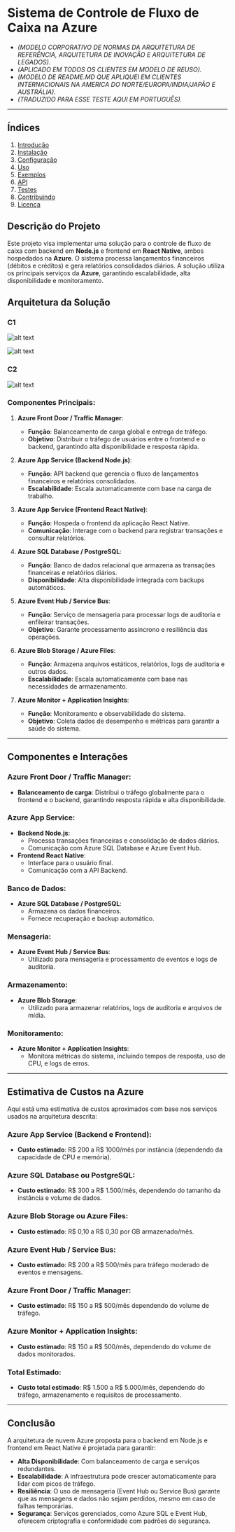 # Sistema de Controle de Fluxo de Caixa na Azure

- *(MODELO CORPORATIVO DE NORMAS DA ARQUITETURA DE REFERÊNCIA, ARQUITETURA DE INOVAÇÃO E ARQUITETURA DE LEGADOS).*
- *(APLICADO EM TODOS OS CLIENTES EM MODELO DE REUSO).* 
- *(MODELO DE README.MD QUE APLIQUEI EM CLIENTES INTERNACIONAIS NA AMERICA DO NORTE/EUROPA/INDIA/JAPÃO E AUSTRÁLIA).* 
- *(TRADUZIDO PARA ESSE TESTE AQUI EM PORTUGUÊS).*

---

## Índices

1. [Introdução](#1-introdução)
2. [Instalação](#https://github.com/kleberimeusp/desafio-arquiteto-solucao-ago2024/blob/main/Sistema%20de%20Controle%20de%20Fluxo%20de%20Caixa/C4%20Model%20Architect/1.%20Mapeamento%20de%20Dom%C3%ADnios%20Funcionais%20e%20Capacidades%20de%20Neg%C3%B3cio/README.md)
3. [Configuração](#3-configuração)
4. [Uso](#4-uso)
5. [Exemplos](#5-exemplos)
6. [API](#6-api)
7. [Testes](#7-testes)
8. [Contribuindo](#8-contribuindo)
9. [Licença](#9-licença)


## Descrição do Projeto

Este projeto visa implementar uma solução para o controle de fluxo de caixa com backend em **Node.js** e frontend em **React Native**, ambos hospedados na **Azure**. O sistema processa lançamentos financeiros (débitos e créditos) e gera relatórios consolidados diários. A solução utiliza os principais serviços da **Azure**, garantindo escalabilidade, alta disponibilidade e monitoramento.

## Arquitetura da Solução

### C1

![alt text](/Sistema%20de%20Controle%20de%20Fluxo%20de%20Caixa/C4%20Model%20Architect/0.%20default/10.%20C4/C1/structurizr-SystemContext-001%20(3).png)


![alt text](/Sistema%20de%20Controle%20de%20Fluxo%20de%20Caixa/C4%20Model%20Architect/0.%20default/10.%20C4/C1/structurizr-SystemContext-001%20(4).png)

### C2

![alt text](/Sistema%20de%20Controle%20de%20Fluxo%20de%20Caixa/C4%20Model%20Architect/0.%20default/10.%20C4/C2/structurizr-Container-001%20(5).png)

### Componentes Principais:

1. **Azure Front Door / Traffic Manager**:
   - **Função**: Balanceamento de carga global e entrega de tráfego.
   - **Objetivo**: Distribuir o tráfego de usuários entre o frontend e o backend, garantindo alta disponibilidade e resposta rápida.

2. **Azure App Service (Backend Node.js)**:
   - **Função**: API backend que gerencia o fluxo de lançamentos financeiros e relatórios consolidados.
   - **Escalabilidade**: Escala automaticamente com base na carga de trabalho.
   
3. **Azure App Service (Frontend React Native)**:
   - **Função**: Hospeda o frontend da aplicação React Native.
   - **Comunicação**: Interage com o backend para registrar transações e consultar relatórios.

4. **Azure SQL Database / PostgreSQL**:
   - **Função**: Banco de dados relacional que armazena as transações financeiras e relatórios diários.
   - **Disponibilidade**: Alta disponibilidade integrada com backups automáticos.

5. **Azure Event Hub / Service Bus**:
   - **Função**: Serviço de mensageria para processar logs de auditoria e enfileirar transações.
   - **Objetivo**: Garante processamento assíncrono e resiliência das operações.

6. **Azure Blob Storage / Azure Files**:
   - **Função**: Armazena arquivos estáticos, relatórios, logs de auditoria e outros dados.
   - **Escalabilidade**: Escala automaticamente com base nas necessidades de armazenamento.

7. **Azure Monitor + Application Insights**:
   - **Função**: Monitoramento e observabilidade do sistema.
   - **Objetivo**: Coleta dados de desempenho e métricas para garantir a saúde do sistema.

---

## Componentes e Interações

### Azure Front Door / Traffic Manager:
- **Balanceamento de carga**: Distribui o tráfego globalmente para o frontend e o backend, garantindo resposta rápida e alta disponibilidade.

### Azure App Service:
- **Backend Node.js**:
  - Processa transações financeiras e consolidação de dados diários.
  - Comunicação com Azure SQL Database e Azure Event Hub.
- **Frontend React Native**:
  - Interface para o usuário final.
  - Comunicação com a API Backend.

### Banco de Dados:
- **Azure SQL Database / PostgreSQL**:
  - Armazena os dados financeiros.
  - Fornece recuperação e backup automático.

### Mensageria:
- **Azure Event Hub / Service Bus**:
  - Utilizado para mensageria e processamento de eventos e logs de auditoria.

### Armazenamento:
- **Azure Blob Storage**:
  - Utilizado para armazenar relatórios, logs de auditoria e arquivos de mídia.

### Monitoramento:
- **Azure Monitor + Application Insights**:
  - Monitora métricas do sistema, incluindo tempos de resposta, uso de CPU, e logs de erros.

---

## Estimativa de Custos na Azure

Aqui está uma estimativa de custos aproximados com base nos serviços usados na arquitetura descrita:

### **Azure App Service (Backend e Frontend)**:
- **Custo estimado**: R$ 200 a R$ 1000/mês por instância (dependendo da capacidade de CPU e memória).

### **Azure SQL Database ou PostgreSQL**:
- **Custo estimado**: R$ 300 a R$ 1.500/mês, dependendo do tamanho da instância e volume de dados.

### **Azure Blob Storage ou Azure Files**:
- **Custo estimado**: R$ 0,10 a R$ 0,30 por GB armazenado/mês.

### **Azure Event Hub / Service Bus**:
- **Custo estimado**: R$ 200 a R$ 500/mês para tráfego moderado de eventos e mensagens.

### **Azure Front Door / Traffic Manager**:
- **Custo estimado**: R$ 150 a R$ 500/mês dependendo do volume de tráfego.

### **Azure Monitor + Application Insights**:
- **Custo estimado**: R$ 150 a R$ 500/mês, dependendo do volume de dados monitorados.

### **Total Estimado**:
- **Custo total estimado**: R$ 1.500 a R$ 5.000/mês, dependendo do tráfego, armazenamento e requisitos de processamento.

---

## Conclusão

A arquitetura de nuvem Azure proposta para o backend em Node.js e frontend em React Native é projetada para garantir:

- **Alta Disponibilidade**: Com balanceamento de carga e serviços redundantes.
- **Escalabilidade**: A infraestrutura pode crescer automaticamente para lidar com picos de tráfego.
- **Resiliência**: O uso de mensageria (Event Hub ou Service Bus) garante que as mensagens e dados não sejam perdidos, mesmo em caso de falhas temporárias.
- **Segurança**: Serviços gerenciados, como Azure SQL e Event Hub, oferecem criptografia e conformidade com padrões de segurança.

